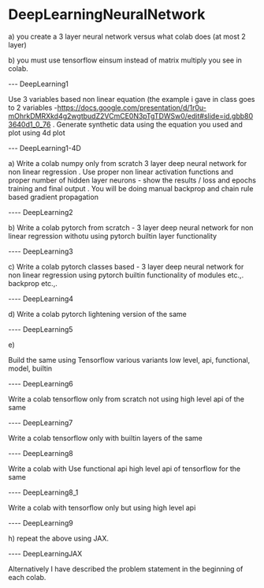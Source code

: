 # DeepLearningNeuralNetwork


a) you create a 3 layer neural network versus what colab does (at most 2 layer)

b) you must use tensorflow einsum instead of matrix multiply you see in colab.

--- DeepLearning1 

 Use 3 variables based non linear equation (the example i gave in class goes to  2 variables -https://docs.google.com/presentation/d/1r0u-mOhrkDMRXkd4g2wgtbudZ2VCmCE0N3pTgTDWSw0/edit#slide=id.gbb803640d1_0_76 . Generate synthetic data using the equation you used and plot using 4d plot
 
 --- DeepLearning1-4D

a) Write  a colab  numpy only from scratch 3 layer deep neural network for non linear regression . Use proper non linear activation functions and proper number of hidden layer neurons - show the results / loss and epochs training and final output . You will be doing manual backprop and chain rule based gradient propagation 

---- DeepLearning2

b) Write a colab pytorch from scratch - 3 layer deep neural network for non linear regression withotu using pytorch builtin layer functionality 

---- DeepLearning3
 

c) Write  a colab pytorch classes based - 3 layer deep neural network for non linear regression using pytorch builtin functionality of modules etc.,. backprop etc.,.
 
 ---- DeepLearning4

d) Write  a colab  pytorch lightening version of the same

 ---- DeepLearning5

e) 

Build the same using Tensorflow various variants low level, api, functional, model, builtin 


 ---- DeepLearning6
 


Write  a colab  tensorflow only from scratch not using high level api  of the same

 ---- DeepLearning7

Write a colab tensorflow only with builtin layers of the same


 ---- DeepLearning8

 Write a colab with Use functional api high level api  of tensorflow for the same

 ---- DeepLearning8_1
 

Write a colab with tensorflow only but using high level api

  ---- DeepLearning9


h) repeat the above using JAX.

 ---- DeepLearningJAX
 
 Alternatively I have described the problem statement in the beginning of each colab.

